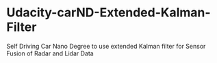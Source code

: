 # Udacity-carND-Extended-Kalman-Filter
Self Driving Car Nano Degree to use extended Kalman filter for Sensor Fusion of Radar and Lidar Data
